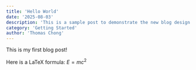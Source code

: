 ```yaml
---
title: 'Hello World'
date: '2025-08-03'
description: 'This is a sample post to demonstrate the new blog design.'
category: 'Getting Started'
author: 'Thomas Chong'
---
```


This is my first blog post!

Here is a LaTeX formula: $E=mc^2$